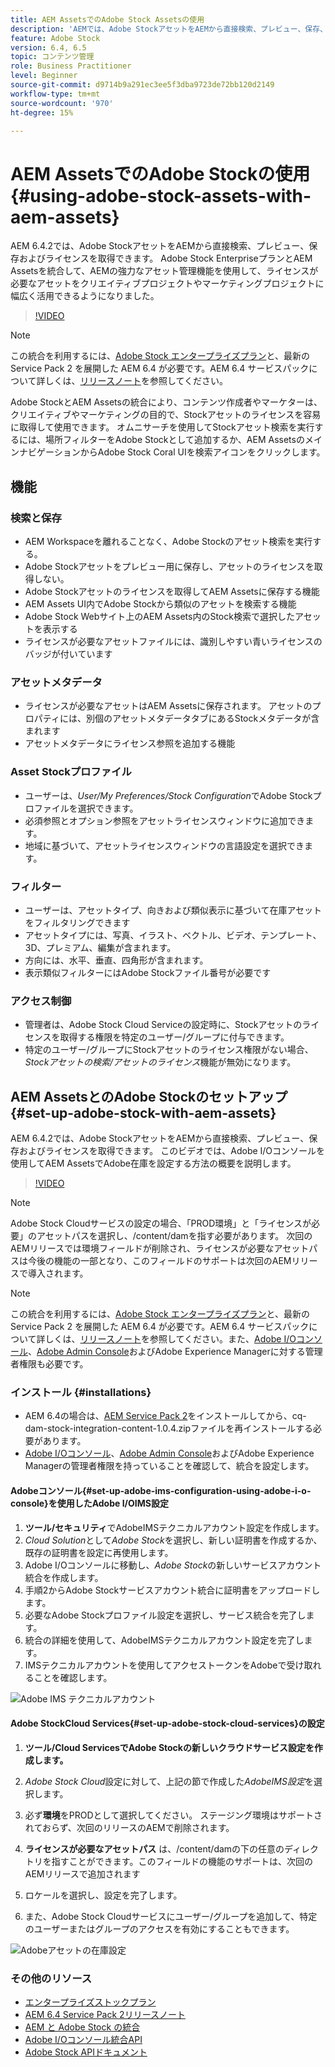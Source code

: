 ```yaml
---
title: AEM AssetsでのAdobe Stock Assetsの使用
description: 'AEMでは、Adobe StockアセットをAEMから直接検索、プレビュー、保存、ライセンスを取得できます。 Adobe Stock EnterpriseプランとAEM Assetsを統合して、AEMの強力なアセット管理機能を使用して、ライセンスが必要なアセットをクリエイティブプロジェクトやマーケティングプロジェクトに幅広く活用できるようになりました。 '
feature: Adobe Stock
version: 6.4, 6.5
topic: コンテンツ管理
role: Business Practitioner
level: Beginner
source-git-commit: d9714b9a291ec3ee5f3dba9723de72bb120d2149
workflow-type: tm+mt
source-wordcount: '970'
ht-degree: 15%

---
```



# AEM AssetsでのAdobe Stockの使用{#using-adobe-stock-assets-with-aem-assets}

AEM 6.4.2では、Adobe StockアセットをAEMから直接検索、プレビュー、保存およびライセンスを取得できます。 Adobe Stock EnterpriseプランとAEM Assetsを統合して、AEMの強力なアセット管理機能を使用して、ライセンスが必要なアセットをクリエイティブプロジェクトやマーケティングプロジェクトに幅広く活用できるようになりました。

>[!VIDEO](https://video.tv.adobe.com/v/24678/?quality=9&learn=on)

>[!NOTE]
>
>この統合を利用するには、[Adobe Stock エンタープライズプラン](https://landing.adobe.com/en/na/products/creative-cloud/ctir-4625-stock-for-enterprise/index.html)と、最新の Service Pack 2 を展開した AEM 6.4 が必要です。AEM 6.4 サービスパックについて詳しくは、[リリースノート](https://helpx.adobe.com/jp/experience-manager/6-4/release-notes/sp-release-notes.html)を参照してください。

Adobe StockとAEM Assetsの統合により、コンテンツ作成者やマーケターは、クリエイティブやマーケティングの目的で、Stockアセットのライセンスを容易に取得して使用できます。 オムニサーチを使用してStockアセット検索を実行するには、場所フィルターをAdobe Stockとして追加するか、AEM AssetsのメインナビゲーションからAdobe Stock Coral UIを検索アイコンをクリックします。

## 機能

### 検索と保存

* AEM Workspaceを離れることなく、Adobe Stockのアセット検索を実行する。
* Adobe Stockアセットをプレビュー用に保存し、アセットのライセンスを取得しない。
* Adobe Stockアセットのライセンスを取得してAEM Assetsに保存する機能
* AEM Assets UI内でAdobe Stockから類似のアセットを検索する機能
* Adobe Stock Webサイト上のAEM Assets内のStock検索で選択したアセットを表示する
* ライセンスが必要なアセットファイルには、識別しやすい青いライセンスのバッジが付いています

### アセットメタデータ

* ライセンスが必要なアセットはAEM Assetsに保存されます。 アセットのプロパティには、別個のアセットメタデータタブにあるStockメタデータが含まれます
* アセットメタデータにライセンス参照を追加する機能

### Asset Stockプロファイル

* ユーザーは、*User/My Preferences/Stock Configuration*&#x200B;でAdobe Stockプロファイルを選択できます。
* 必須参照とオプション参照をアセットライセンスウィンドウに追加できます。
* 地域に基づいて、アセットライセンスウィンドウの言語設定を選択できます。

### フィルター

* ユーザーは、アセットタイプ、向きおよび類似表示に基づいて在庫アセットをフィルタリングできます
* アセットタイプには、写真、イラスト、ベクトル、ビデオ、テンプレート、3D、プレミアム、編集が含まれます。
* 方向には、水平、垂直、四角形が含まれます。
* 表示類似フィルターにはAdobe Stockファイル番号が必要です

### アクセス制御

* 管理者は、Adobe Stock Cloud Serviceの設定時に、Stockアセットのライセンスを取得する権限を特定のユーザー/グループに付与できます。
* 特定のユーザー/グループにStockアセットのライセンス権限がない場合、*Stockアセットの検索/アセットのライセンス*&#x200B;機能が無効になります。

## AEM AssetsとのAdobe Stockのセットアップ{#set-up-adobe-stock-with-aem-assets}

AEM 6.4.2では、Adobe StockアセットをAEMから直接検索、プレビュー、保存およびライセンスを取得できます。 このビデオでは、Adobe I/Oコンソールを使用してAEM AssetsでAdobe在庫を設定する方法の概要を説明します。

>[!VIDEO](https://video.tv.adobe.com/v/25043/?quality=12&learn=on)

>[!NOTE]
>
>Adobe Stock Cloudサービスの設定の場合、「PROD環境」と「ライセンスが必要」のアセットパスを選択し、/content/damを指す必要があります。 次回のAEMリリースでは環境フィールドが削除され、ライセンスが必要なアセットパスは今後の機能の一部となり、このフィールドのサポートは次回のAEMリリースで導入されます。

>[!NOTE]
>
>この統合を利用するには、[Adobe Stock エンタープライズプラン](https://landing.adobe.com/en/na/products/creative-cloud/ctir-4625-stock-for-enterprise/index.html)と、最新の Service Pack 2 を展開した AEM 6.4 が必要です。[](https://www.adobeaemcloud.com/content/marketplace/marketplaceProxy.html?packagePath=/content/companies/public/adobe/packages/cq640/AEM-6.4.2.0-Service-Pack)AEM 6.4 サービスパックについて詳しくは、[リリースノート](https://helpx.adobe.com/experience-manager/6-4/release-notes/sp-release-notes.html)を参照してください。また、[Adobe I/Oコンソール](https://console.adobe.io/)、[Adobe Admin Console](https://adminconsole.adobe.com/)およびAdobe Experience Managerに対する管理者権限も必要です。

### インストール {#installations}

* AEM 6.4の場合は、[AEM Service Pack 2](https://www.adobeaemcloud.com/content/marketplace/marketplaceProxy.html?packagePath=/content/companies/public/adobe/packages/cq640/servicepack/AEM-6.4.2.0)をインストールしてから、cq-dam-stock-integration-content-1.0.4.zipファイルを再インストールする必要があります。
* [Adobe I/Oコンソール](https://console.adobe.io/)、[Adobe Admin Console](https://adminconsole.adobe.com/)およびAdobe Experience Managerの管理者権限を持っていることを確認して、統合を設定します。

#### Adobeコンソール{#set-up-adobe-ims-configuration-using-adobe-i-o-console}を使用したAdobe I/OIMS設定

1. **ツール/セキュリティ**&#x200B;でAdobeIMSテクニカルアカウント設定を作成します。
2. *Cloud Solution*&#x200B;として&#x200B;*Adobe Stock*&#x200B;を選択し、新しい証明書を作成するか、既存の証明書を設定に再使用します。
3. Adobe I/Oコンソールに移動し、*Adobe Stock*&#x200B;の新しいサービスアカウント統合を作成します。
4. 手順2からAdobe Stockサービスアカウント統合に証明書をアップロードします。
5. 必要なAdobe Stockプロファイル設定を選択し、サービス統合を完了します。
6. 統合の詳細を使用して、AdobeIMSテクニカルアカウント設定を完了します。
7. IMSテクニカルアカウントを使用してアクセストークンをAdobeで受け取れることを確認します。

![Adobe IMS テクニカルアカウント](assets/screen_shot_2018-10-22at12219pm.png)

#### Adobe StockCloud Services{#set-up-adobe-stock-cloud-services}の設定

1. **ツール/Cloud ServicesでAdobe Stockの新しいクラウドサービス設定を作成します。**
2. *Adobe Stock Cloud*&#x200B;設定に対して、上記の節で作成した&#x200B;*AdobeIMS設定*&#x200B;を選択します。

3. 必ず&#x200B;**環境**&#x200B;をPRODとして選択してください。 ステージング環境はサポートされておらず、次回のリリースのAEMで削除されます。
4. **ライセンスが必要なアセットパス** は、/content/damの下の任意のディレクトリを指すことができます。このフィールドの機能のサポートは、次回のAEMリリースで追加されます
5. ロケールを選択し、設定を完了します。
6. また、Adobe Stock Cloudサービスにユーザー/グループを追加して、特定のユーザーまたはグループのアクセスを有効にすることもできます。

![Adobeアセットの在庫設定](assets/screen_shot_2018-10-22at12425pm.png)

### その他のリソース

* [エンタープライズストックプラン](https://landing.adobe.com/en/na/products/creative-cloud/ctir-4625-stock-for-enterprise/index.html)
* [AEM 6.4 Service Pack 2リリースノート](https://helpx.adobe.com/experience-manager/6-4/release-notes/sp-release-notes.html)
* [AEM と Adobe Stock の統合](https://helpx.adobe.com/experience-manager/6-5/assets/using/aem-assets-adobe-stock.html#IntegrateAEMandAdobeStock)
* [Adobe I/Oコンソール統合API](https://www.adobe.io/apis/cloudplatform/console/authentication/gettingstarted.html)
* [Adobe Stock APIドキュメント](https://www.adobe.io/apis/creativecloud/stock/docs.html)